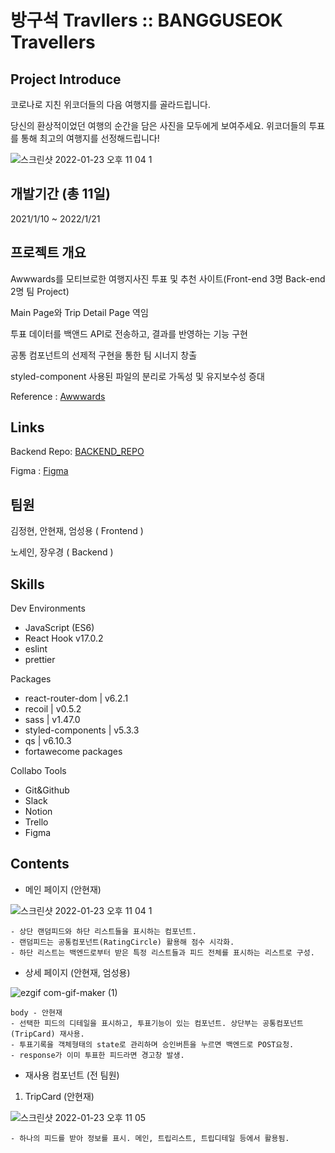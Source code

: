 # 방구석 Travllers :: BANGGUSEOK Travellers

## Project Introduce

코로나로 지친 위코더들의 다음 여행지를 골라드립니다.

당신의 환상적이었던 여행의 순간을 담은 사진을 모두에게 보여주세요. 위코더들의 투표를 통해 최고의 여행지를 선정해드립니다!

![스크린샷 2022-01-23 오후 11 04 1](https://user-images.githubusercontent.com/62171131/150684566-c5011761-4fbb-4fec-a1d3-d5bdefb99427.png)

## 개발기간 (총 11일)

2021/1/10 ~ 2022/1/21

## 프로젝트 개요

Awwwards를 모티브로한 여행지사진 투표 및 추천 사이트(Front-end 3명 Back-end 2명 팀 Project)

Main Page와 Trip Detail Page 역임

투표 데이터를 백앤드 API로 전송하고, 결과를 반영하는 기능 구현

공통 컴포넌트의 선제적 구현을 통한 팀 시너지 창출

styled-component 사용된 파일의 분리로 가독성 및 유지보수성 증대

Reference : [Awwwards](https://www.awwwards.com/)

## Links

Backend Repo: [BACKEND_REPO](https://github.com/wecode-bootcamp-korea/28-2nd-BANGGUSEOK-Traveller-backend)

Figma : [Figma](https://www.figma.com/file/8hd0ZB7Bu6606dcG4ZYilq/BANGGUSEOK-Traveller)

## 팀원

김정현, 안현재, 엄성용 ( Frontend )

노세인, 장우경 ( Backend )

## Skills

Dev Environments

- JavaScript (ES6)
- React Hook v17.0.2
- eslint
- prettier

Packages

- react-router-dom | v6.2.1
- recoil | v0.5.2
- sass | v1.47.0
- styled-components | v5.3.3
- qs | v6.10.3
- fortawecome packages

Collabo Tools

- Git&Github
- Slack
- Notion
- Trello
- Figma

## Contents

- 메인 페이지 (안현재)

![스크린샷 2022-01-23 오후 11 04 1](https://user-images.githubusercontent.com/62171131/150684566-c5011761-4fbb-4fec-a1d3-d5bdefb99427.png)

```
- 상단 랜덤피드와 하단 리스트들을 표시하는 컴포넌트.
- 랜덤피드는 공통컴포넌트(RatingCircle) 활용해 점수 시각화.
- 하단 리스트는 백엔드로부터 받은 특정 리스트들과 피드 전체를 표시하는 리스트로 구성.
```

- 상세 페이지 (안현재, 엄성용)

![ezgif com-gif-maker (1)](https://user-images.githubusercontent.com/62171131/150683729-318a3d95-4621-4305-99bd-49ab0727db16.gif)

```
body - 안현재
- 선택한 피드의 디테일을 표시하고, 투표기능이 있는 컴포넌트. 상단부는 공통컴포넌트(TripCard) 재사용.
- 투표기록을 객체형태의 state로 관리하며 승인버튼을 누르면 백엔드로 POST요청.
- response가 이미 투표한 피드라면 경고창 발생.
```

- 재사용 컴포넌트 (전 팀원)

1. TripCard (안현재)

![스크린샷 2022-01-23 오후 11 05](https://user-images.githubusercontent.com/62171131/150682697-cb7786bb-e5ca-42ca-bd66-a4f9cb00e954.png)

```
- 하나의 피드를 받아 정보를 표시. 메인, 트립리스트, 트립디테일 등에서 활용됨.
```
